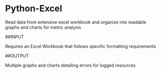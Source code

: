 # Python-Excel
Read data from extensive excel workbook and organize into readable graphs and charts for metric analysis

##INPUT

Requires an Excel Workbook that follows specific formatting requirements

##OUTPUT

Multiple graphs and charts detailing errors for logged resources
